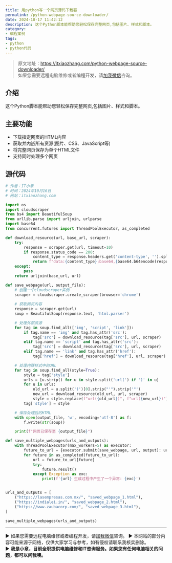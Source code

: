 ```yaml
---
title: 用python写一个网页源码下载器
permalink: /python-webpage-source-downloader/
date: 2024-10-17 11:42:12
description: 这个Python脚本能帮助您轻松保存完整网页,包括图片、样式和脚本。
category:
- 编程案例
tags:
- python
- python代码
---
```


> 原文地址：<https://itxiaozhang.com/python-webpage-source-downloader/>  
> 如果您需要远程电脑维修或者编程开发，请[加我微信](https://itxiaozhang.netlify.app/)咨询。 

## 介绍

这个Python脚本能帮助您轻松保存完整网页,包括图片、样式和脚本。

## 主要功能

- 下载指定网页的HTML内容
- 获取并内嵌所有资源(图片、CSS、JavaScript等)
- 将完整网页保存为单个HTML文件
- 支持同时处理多个网页

## 源代码

```python
# 作者：IT小章
# 时间：2024年10月16日
# 网站：itxiaozhang.com

import os
import cloudscraper
from bs4 import BeautifulSoup
from urllib.parse import urljoin, urlparse
import base64
from concurrent.futures import ThreadPoolExecutor, as_completed

def download_resource(url, base_url, scraper):
    try:
        response = scraper.get(url, timeout=10)
        if response.status_code == 200:
            content_type = response.headers.get('content-type', '').split(';')[0]
            return f"data:{content_type};base64,{base64.b64encode(response.content).decode('utf-8')}"
    except:
        pass
    return urljoin(base_url, url)

def save_webpage(url, output_file):
    # 创建一个cloudscraper实例
    scraper = cloudscraper.create_scraper(browser='chrome')
    
    # 获取网页内容
    response = scraper.get(url)
    soup = BeautifulSoup(response.text, 'html.parser')

    # 处理外部资源
    for tag in soup.find_all(['img', 'script', 'link']):
        if tag.name == 'img' and tag.has_attr('src'):
            tag['src'] = download_resource(tag['src'], url, scraper)
        elif tag.name == 'script' and tag.has_attr('src'):
            tag['src'] = download_resource(tag['src'], url, scraper)
        elif tag.name == 'link' and tag.has_attr('href'):
            tag['href'] = download_resource(tag['href'], url, scraper)

    # 处理内联样式中的URL
    for tag in soup.find_all(style=True):
        style = tag['style']
        urls = [u.strip() for u in style.split('url(') if ')' in u]
        for u in urls:
            old_url = u.split(')')[0].strip("'").strip('"')
            new_url = download_resource(old_url, url, scraper)
            style = style.replace(f"url({old_url})", f"url({new_url})")
        tag['style'] = style

    # 保存处理后的HTML
    with open(output_file, 'w', encoding='utf-8') as f:
        f.write(str(soup))

    print(f"网页已保存至 {output_file}")

def save_multiple_webpages(urls_and_outputs):
    with ThreadPoolExecutor(max_workers=5) as executor:
        future_to_url = {executor.submit(save_webpage, url, output): url for url, output in urls_and_outputs}
        for future in as_completed(future_to_url):
            url = future_to_url[future]
            try:
                future.result()
            except Exception as exc:
                print(f'{url} 生成过程中产生了一个异常: {exc}')


urls_and_outputs = [
    ("https://lasempresas.com.mx/", "saved_webpage_1.html"),
    ("https://indialei.in/", "saved_webpage_2.html"),
    ("https://www.zaubacorp.com/", "saved_webpage_3.html"),
]

save_multiple_webpages(urls_and_outputs)
```

---
▶ 如果您需要远程电脑维修或者编程开发，请[加我微信](https://itxiaozhang.netlify.app/)咨询。 
▶ 本网站的部分内容可能来源于网络，仅供大家学习与参考，如有侵权请联系我核实删除。  
▶ **我是小章，目前全职提供电脑维修和IT咨询服务。如果您有任何电脑相关的问题，都可以问我噢。**  
